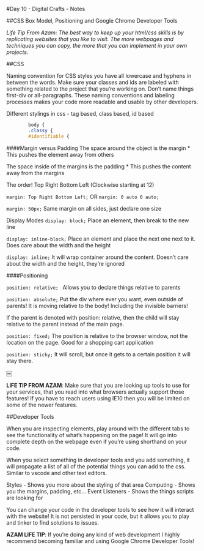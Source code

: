 #Day 10 - Digital Crafts - Notes

##CSS Box Model, Positioning and Google Chrome Developer Tools

*Life Tip From Azam: The best way to keep up your html/css skills is by replicating websites that you like to visit. The more webpages and techniques you can copy, the more that you can implement in your own projects.*

##CSS

Naming convention for CSS styles you have all lowercase and hyphens in between the words. Make sure your classes and ids are labeled with something related to the project that you’re working on. Don’t name things first-div or all-paragraphs. These naming conventions and labeling processes makes your code more readable and usable by other developers.

Different stylings in css - tag based, class based, id based
```css
		body {
		.classy {
		#identifiable {
```

####Margin versus Padding
The space around the object is the margin
	* This pushes the element away from others

The space inside of the margins is the padding
	* This pushes the content away from the margins

The order! Top Right Bottom Left (Clockwise starting at 12)

`margin: Top Right Bottom Left;`
OR
`margin: 0 auto 0 auto;`

`margin: 50px;` Same margin on all sides, just declare one size

Display Modes
`display: block;` Place an element, then break to the new line

`display: inline-block;` Place an element and place the next one next to it. Does care about the width and the height

`display: inline;` It will wrap container around the content. Doesn’t care about the width and the height, they’re ignored

####Positioning

`position: relative; ` Allows you to declare things relative to parents

`position: absolute;` Put the div where ever you want, even outside of parents! It is moving relative to the body! Including the invisible barriers!

If the parent is denoted with position: relative, then the child will stay relative to the parent instead of the main page.

`position: fixed;` The position is relative to the browser window, not the location on the page. Good for a shopping cart application

`position: sticky;` It will scroll, but once it gets to a certain position it will stay there.

￼

__LIFE TIP FROM AZAM__: Make sure that you are looking up tools to use for your services, that you read into what browsers actually support those features! If you have to reach users using IE10 then you will be limited on some of the newer features.

##Developer Tools

When you are inspecting elements, play around with the different tabs to see the functionality of what’s happening on the page! It will go into complete depth on the webpage even if you’re using shorthand on your code.

When you select something in developer tools and you add something, it will propagate a list of all of the potential things you can add to the css. Similar to vscode and other text editors.

Styles - Shows you more about the styling of that area
Computing - Shows you the margins, padding, etc…
Event Listeners - Shows the things scripts are looking for

You can change your code in the developer tools to see how it will interact with the website! It is not persisted in your code, but it allows you to play and tinker to find solutions to issues.

__AZAM LIFE TIP__: If you’re doing any kind of web development I highly recommend becoming familiar and using Google Chrome Developer Tools!